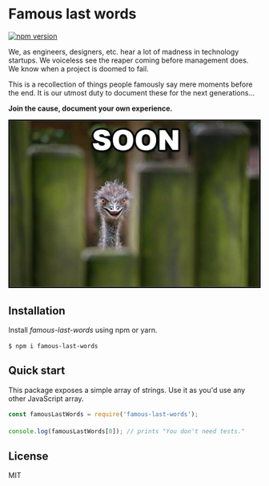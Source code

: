 # Famous last words

[![npm version](https://badge.fury.io/js/famous-last-words.svg)](https://www.npmjs.com/package/famous-last-words)

We, as engineers, designers, etc. hear a lot of madness in technology startups. We voiceless see the reaper coming before management does. We know when a project is doomed to fail.

This is a recollection of things people famously say mere moments before the end. It is our utmost duty to document these for the next generations…

**Join the cause, document your own experience.**

![Soon](images/soon.jpg)

## Installation

Install _famous-last-words_ using npm or yarn.

`$ npm i famous-last-words`

## Quick start

This package exposes a simple array of strings. Use it as you'd use any other JavaScript array.

```javascript
const famousLastWords = require('famous-last-words');

console.log(famousLastWords[0]); // prints "You don't need tests."
```

## License

MIT
